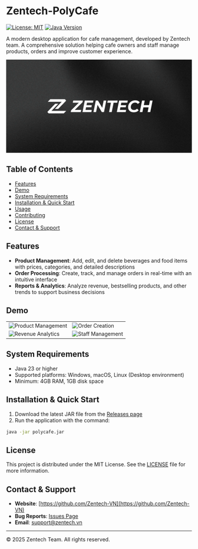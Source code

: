 ﻿# Zentech-PolyCafe

 [![License: MIT](https://img.shields.io/badge/License-MIT-yellow.svg)](https://opensource.org/licenses/MIT) [![Java Version](https://img.shields.io/badge/Java-23-orange)](https://www.oracle.com/java/)

A modern desktop application for cafe management, developed by Zentech team. A comprehensive solution helping cafe owners and staff manage products, orders and improve customer experience.

![ZENTECH Banner](/readme/Zentech-main.jpg)

## Table of Contents

- [Features](#features)
- [Demo](#demo)
- [System Requirements](#system-requirements)
- [Installation & Quick Start](#installation--quick-start)
- [Usage](#usage)
- [Contributing](#contributing)
- [License](#license)
- [Contact & Support](#contact--support)

## Features

- **Product Management**: Add, edit, and delete beverages and food items with prices, categories, and detailed descriptions
- **Order Processing**: Create, track, and manage orders in real-time with an intuitive interface
- **Reports & Analytics**: Analyze revenue, bestselling products, and other trends to support business decisions

## Demo

| | |
|---|---|
| ![Product Management](docs/img/placeholder1.png) | ![Order Creation](docs/img/placeholder2.png) |
| ![Revenue Analytics](docs/img/placeholder3.png) | ![Staff Management](docs/img/placeholder4.png) |

## System Requirements

- Java 23 or higher
- Supported platforms: Windows, macOS, Linux (Desktop environment)
- Minimum: 4GB RAM, 1GB disk space

## Installation & Quick Start

1. Download the latest JAR file from the [Releases page](https://github.com/Zentech-VN/Zentech-PolyCafe/releases)
2. Run the application with the command:

```bash
java -jar polycafe.jar
```
## License

This project is distributed under the MIT License. See the [LICENSE](LICENSE) file for more information.

## Contact & Support

- **Website**: [https://github.com/Zentech-VN](https://github.com/Zentech-VN)
- **Bug Reports**: [Issues Page](https://github.com/Zentech-VN/Zentech-PolyCafe/issues)
- **Email**: support@zentech.vn

---

&copy; 2025 Zentech Team. All rights reserved.
